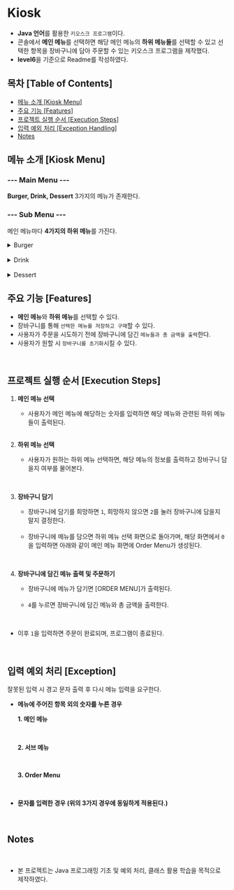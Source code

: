 # Kiosk
- **Java 언어**를 활용한 `키오스크 프로그램`이다. 
- 콘솔에서 **메인 메뉴**를 선택하면 해당 메인 메뉴의 **하위 메뉴들**를 선택할 수 있고 선택한 항목을 장바구니에 담아 주문할 수 있는 키오스크 프로그램을 제작했다. 
- **level6**을 기준으로 Readme를 작성하였다.

## 목차 [Table of Contents]

- [메뉴 소개 [Kiosk Menu]](#메뉴-소개-kiosk-menu)
- [주요 기능 [Features]](#주요-기능-features)
- [프로젝트 실행 순서 [Execution Steps]](#프로젝트-실행-순서-execution-steps)
- [입력 예외 처리 [Exception Handling]](#입력-예외-처리-exception)
- [Notes](#notes)



## 메뉴 소개 [Kiosk Menu] 

### --- Main Menu ---

**Burger, Drink, Dessert** 3가지의 메뉴가 존재한다.



### --- Sub Menu ---

메인 메뉴마다 **4가지의 하위 메뉴**를 가진다.
<details><summary>Burger
</summary>


</details>

<br>

<details><summary>Drink
</summary>


</details>

<br>

<details><summary>Dessert
</summary>


</details>




## 주요 기능 [Features] 
- **메인 메뉴**와 **하위 메뉴**를 선택할 수 있다. 
- 장바구니를 통해 `선택한 메뉴를 저장하고 구매`할 수 있다. 
- 사용자가 주문을 시도하기 전에 장바구니에 담긴 `메뉴들과 총 금액을 출력`한다. 
- 사용자가 원할 시 `장바구니를 초기화`시킬 수 있다. 


<br>

## 프로젝트 실행 순서 [Execution Steps]
1. **메인 메뉴 선택** <br>

   - 사용자가 메인 메뉴에 해당하는 숫자를 입력하면 해당 메뉴와 관련된 하위 메뉴들이 출력된다.


 
   <br>

2. **하위 메뉴 선택** <br>

   - 사용자가 원하는 하위 메뉴 선택하면, 해당 메뉴의 정보를 출력하고 장바구니 담을지 여부를 물어본다.  



 <br>

3. **장바구니 담기** <br>

   - 장바구니에 담기를 희망하면 `1`, 희망하지 않으면 `2`를 눌러 장바구니에 담을지 말지 결정한다.

    <br>

   - 장바구니에 메뉴를 담으면 하위 메뉴 선택 화면으로 돌아가며, 해당 화면에서 `0`을 입력하면 아래와 같이 메인 메뉴 화면에 Order Menu가 생성된다. 

    

<br>

4. **장바구니에 담긴 메뉴 출력 및 주문하기** <br>

   - 장바구니에 메뉴가 담기면 [ORDER MENU]가 출력된다. 



    <br>
   
   - `4`를 누르면 장바구니에 담긴 메뉴와 총 금액을 출력한다.

 <br>

   - 이후 `1`을 입력하면 주문이 완료되며, 프로그램이 종료된다. 



<br>

## 입력 예외 처리 [Exception]
잘못된 입력 시 경고 문자 출력 후 다시 메뉴 입력을 요구한다.
<br>

- **메뉴에 주어진 항목 외의 숫자를 누른 경우** <br>

    **1. 메인 메뉴**
    

    
    <br>
    
    **2. 서브 메뉴**
    

    
    <br>
    
    **3. Order Menu**
    

        

  <br>

- **문자를 입력한 경우 (위의 3가지 경우에 동일하게 적용된다.)**




<br>

## Notes
<br>

- 본 프로젝트는 Java 프로그래밍 기초 및 예외 처리, 클래스 활용 학습을 목적으로 제작하였다. 

  


   

   

